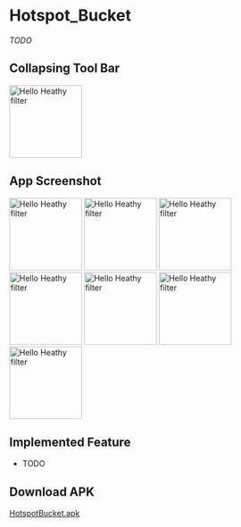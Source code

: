 # Hotspot_Bucket
*TODO*

## Collapsing Tool Bar
<img src="https://i.ibb.co/7nSr4pX/screenrecorder-2022-12-28-14-34.gif" width="130" alt="Hello Heathy filter">

## App Screenshot
<p float="left">  
  <img src="https://i.ibb.co/vVytbp5/Screenshot-2022-12-28-11-13-01-076-com-example-adi-hotspotbucket.jpg" width="130" alt="Hello Heathy filter">
  <img src="https://i.ibb.co/qnsfW6y/Screenshot-2022-12-28-11-11-45-490-com-example-adi-hotspotbucket.jpg" width="130" alt="Hello Heathy filter">
  <img src="https://i.ibb.co/1zS9x37/Screenshot-2022-12-28-11-11-47-768-com-example-adi-hotspotbucket.jpg" width="130" alt="Hello Heathy filter">
  <img src="https://i.ibb.co/NLWwRTy/IMG-20221228-111126.jpg" width="130" alt="Hello Heathy filter">
  <img src="https://i.ibb.co/sJ7d5yG/Screenshot-2022-12-28-11-11-31-815-com-example-adi-hotspotbucket.jpg" width="130" alt="Hello Heathy filter">
  <img src="https://i.ibb.co/HV9vhVr/Screenshot-2022-12-28-11-12-03-673-com-example-adi-hotspotbucket.jpg" width="130" alt="Hello Heathy filter">
  <img src="https://i.ibb.co/tp6pD06/Screenshot-2022-12-28-11-12-56-337-com-example-adi-hotspotbucket.jpg" width="130" alt="Hello Heathy filter">
</p>

## Implemented Feature
  - TODO
    
## Download APK
  [HotspotBucket.apk](https://drive.google.com/file/d/1MtvVVhyIOauqO1F8pi_C_ptbdDEc985L/view?usp=sharing)
